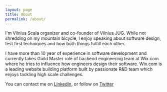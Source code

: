 ```yaml
---
layout: page
title: About
permalink: /about/
---
```


I'm Vilnius Scala organizer and co-founder of Vilnius JUG. While not shredding on my mountain bicycle, I enjoy speaking 
about software design, test first techniques and how both things fulfill each other. 

I have more than 10 year of experience in software development and currently takes Guild Master role of backend 
engineering team at Wix.com where he tries to influence how engineers design their software. 
Wix.com is a leading website building platform built by passionate R&D team which enjoys tackling high scale challenges.

You can contact me on [LinkedIn](https://www.linkedin.com/in/vpilkauskas), or follow on [Twitter](https://twitter.com/liucijus)
